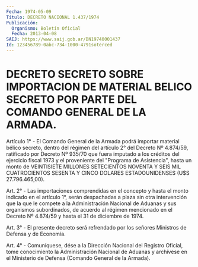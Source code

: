 ```yaml
---
Fecha: 1974-05-09
Título: DECRETO NACIONAL 1.437/1974
Publicación:
  Organismo: Boletín Oficial
  Fecha: 2013-04-08
SAIJ: https://www.saij.gob.ar/DN19740001437
Id: 123456789-0abc-734-1000-4791soterced
---
```

# DECRETO SECRETO SOBRE IMPORTACION DE MATERIAL BELICO SECRETO POR PARTE DEL COMANDO GENERAL DE LA ARMADA.

<a id="1"></a>
Artículo 1° - El Comando General de la Armada podrá importar material bélico secreto, dentro del régimen del artículo 2° del Decreto Nº 4.874/59, ratificado por Decreto Nº 935/70 que fuera imputado a los créditos del ejercicio fiscal 1973 y el proveniente del "Programa de Asistencia", hasta un monto de VEINTISIETE MILLONES SETECIENTOS NOVENTA Y SEIS MIL CUATROCIENTOS SESENTA Y CINCO DOLARES ESTADOUNIDENSES (U$S 27.796.465,00).

<a id="2"></a>
Art. 2° - Las importaciones comprendidas en el concepto y hasta el monto indicado en el artículo 1°, serán despachadas a plaza sin otra intervención que la que le compete a la Administración Nacional de Aduanas y sus organismos subordinados, de acuerdo al régimen mencionado en el Decreto Nº 4.874/59 y hasta el 31 de diciembre de 1974.

<a id="3"></a>
Art. 3° - El presente decreto será refrendado por los señores Ministros de Defensa y de Economía.

<a id="4"></a>
Art. 4° - Comuníquese, dése a la Dirección Nacional del Registro Oficial, tome conocimiento la Administración Nacional de Aduanas y archívese en el Ministerio de Defensa (Comando General de la Armada).